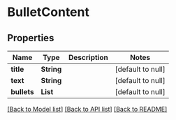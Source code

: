 # BulletContent
## Properties

| Name | Type | Description | Notes |
|------------ | ------------- | ------------- | -------------|
| **title** | **String** |  | [default to null] |
| **text** | **String** |  | [default to null] |
| **bullets** | **List** |  | [default to null] |

[[Back to Model list]](../README.md#documentation-for-models) [[Back to API list]](../README.md#documentation-for-api-endpoints) [[Back to README]](../README.md)

